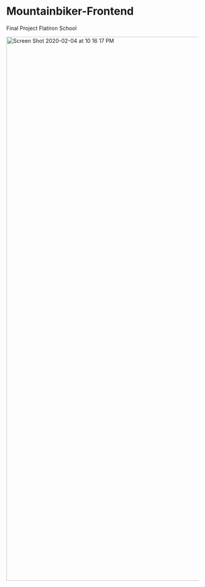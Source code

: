 # Mountainbiker-Frontend
Final Project Flatiron School

<img width="1425" alt="Screen Shot 2020-02-04 at 10 16 17 PM" src="https://user-images.githubusercontent.com/44908424/73810397-01452380-479c-11ea-9921-e37c988a7732.png">
